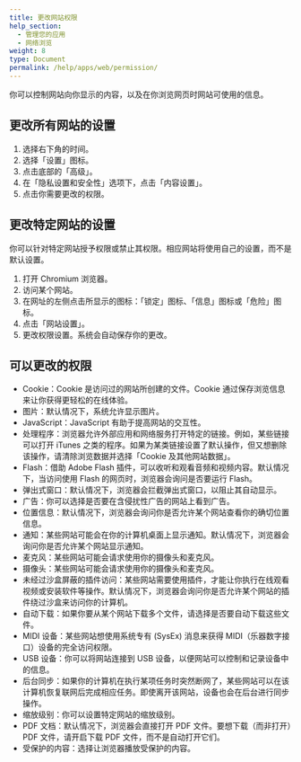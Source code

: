 ```yaml
---
title: 更改网站权限
help_section:
  - 管理您的应用
  - 网络浏览
weight: 8
type: Document
permalink: /help/apps/web/permission/
---
```


你可以控制网站向你显示的内容，以及在你浏览网页时网站可使用的信息。

## 更改所有网站的设置

1. 选择右下角的时间。
2. 选择「设置」图标。
3. 点击底部的「高级」。
4. 在「隐私设置和安全性」选项下，点击「内容设置」。
5. 点击你需要更改的权限。

## 更改特定网站的设置

你可以针对特定网站授予权限或禁止其权限。相应网站将使用自己的设置，而不是默认设置。

1. 打开 Chromium 浏览器。
2. 访问某个网站。
3. 在网址的左侧点击所显示的图标：「锁定」图标、「信息」图标或「危险」图标。
4. 点击「网站设置」。
5. 更改权限设置。系统会自动保存你的更改。

## 可以更改的权限

- Cookie：Cookie 是访问过的网站所创建的文件。Cookie 通过保存浏览信息来让你获得更轻松的在线体验。
- 图片：默认情况下，系统允许显示图片。
- JavaScript：JavaScript 有助于提高网站的交互性。
- 处理程序：浏览器允许外部应用和网络服务打开特定的链接。例如，某些链接可以打开 iTunes 之类的程序。如果为某类链接设置了默认操作，但又想删除该操作，请清除浏览数据并选择「Cookie 及其他网站数据」。
- Flash：借助 Adobe Flash 插件，可以收听和观看音频和视频内容。默认情况下，当访问使用 Flash 的网页时，浏览器会询问是否要运行 Flash。
- 弹出式窗口：默认情况下，浏览器会拦截弹出式窗口，以阻止其自动显示。
- 广告：你可以选择是否要在含侵扰性广告的网站上看到广告。
- 位置信息：默认情况下，浏览器会询问你是否允许某个网站查看你的确切位置信息。
- 通知：某些网站可能会在你的计算机桌面上显示通知。默认情况下，浏览器会询问你是否允许某个网站显示通知。
- 麦克风：某些网站可能会请求使用你的摄像头和麦克风。
- 摄像头：某些网站可能会请求使用你的摄像头和麦克风。
- 未经过沙盒屏蔽的插件访问：某些网站需要使用插件，才能让你执行在线观看视频或安装软件等操作。默认情况下，浏览器会询问你是否允许某个网站的插件绕过沙盒来访问你的计算机。
- 自动下载：如果你要从某个网站下载多个文件，请选择是否要自动下载这些文件。
- MIDI 设备：某些网站想使用系统专有 (SysEx) 消息来获得 MIDI（乐器数字接口）设备的完全访问权限。
- USB 设备：你可以将网站连接到 USB 设备，以便网站可以控制和记录设备中的信息。
- 后台同步：如果你的计算机在执行某项任务时突然断网了，某些网站可以在该计算机恢复联网后完成相应任务。即使离开该网站，设备也会在后台进行同步操作。
- 缩放级别：你可以设置特定网站的缩放级别。
- PDF 文档：默认情况下，浏览器会直接打开 PDF 文件。要想下载（而非打开）PDF 文件，请开启下载 PDF 文件，而不是自动打开它们。
- 受保护的内容：选择让浏览器播放受保护的内容。







